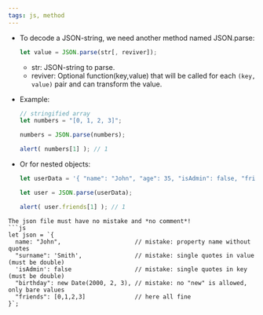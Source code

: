 ```yaml
---
tags: js, method
---
```


- To decode a JSON-string, we need another method named JSON.parse:
	```js
	let value = JSON.parse(str[, reviver]);
	```
	- str: JSON-string to parse.
	- reviver: Optional function(key,value) that will be called for each `(key, value)` pair and can transform the value. 

- Example:
	```js
	// stringified array
	let numbers = "[0, 1, 2, 3]";
	
	numbers = JSON.parse(numbers);
	
	alert( numbers[1] ); // 1
	```

- Or for nested objects:
	```js
	let userData = '{ "name": "John", "age": 35, "isAdmin": false, "friends": [0,1,2,3] }';
	
	let user = JSON.parse(userData);
	
	alert( user.friends[1] ); // 1
	```

```ad-note
The json file must have no mistake and *no comment*!
```js
let json = `{
  name: "John",                     // mistake: property name without quotes
  "surname": 'Smith',               // mistake: single quotes in value (must be double)
  'isAdmin': false                  // mistake: single quotes in key (must be double)
  "birthday": new Date(2000, 2, 3), // mistake: no "new" is allowed, only bare values
  "friends": [0,1,2,3]              // here all fine
}`;
````